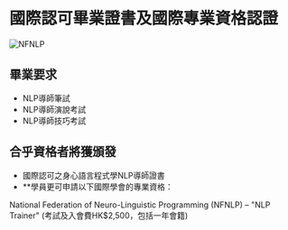 # 國際認可畢業證書及國際專業資格認證

![NFNLP](/images/le/nfnlp_trainer_national_guild_hypnotist.png "NFNLP")

## 畢業要求

* NLP導師筆試
* NLP導師演說考試
* NLP導師技巧考試

## 合乎資格者將獲頒發

* 國際認可之身心語言程式學NLP導師證書
* **學員更可申請以下國際學會的專業資格：

National Federation of Neuro-Linguistic Programming (NFNLP) – "NLP Trainer"
(考試及入會費HK$2,500，包括一年會籍)
